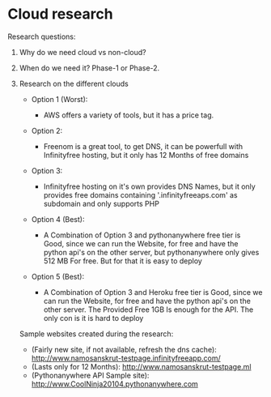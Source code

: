 # Cloud research

Research questions:

1. Why do we need cloud vs non-cloud?

2. When do we need it? Phase-1 or Phase-2.

3. Research on the different clouds
  
    * Option 1 (Worst):
      * AWS offers a variety of tools, but it has a price tag.

    * Option 2:
      * Freenom is a great tool, to get DNS, it can be powerfull with Infinityfree hosting, but it only has 12 Months of free domains

    * Option 3:
      * Infinityfree hosting on it's own provides DNS Names, but it only provides free domains containing '.infinityfreeaps.com' as subdomain and only supports PHP
    
    * Option 4 (Best):
      * A Combination of Option 3 and pythonanywhere free tier is Good, since we can run the Website, for free and have the python api's on the other server, but pythonanywhere only gives 512 MB For free. But for that it is easy to deploy
      
    * Option 5 (Best):
      * A Combination of Option 3 and Heroku free tier is Good, since we can run the Website, for free and have the python api's on the other server. The Provided Free 1GB Is enough for the API. The only con is it is hard to deploy
      

    Sample websites created during the research:
      * (Fairly new site, if not available, refresh the dns cache): http://www.namosanskrut-testpage.infinityfreeapp.com/ 
      * (Lasts only for 12 Months): http://www.namosanskrut-testpage.ml   
      * (Pythonanywhere API Sample site): http://www.CoolNinja20104.pythonanywhere.com
